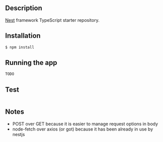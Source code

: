 ## Description

[Nest](https://github.com/nestjs/nest) framework TypeScript starter repository.

## Installation

```bash
$ npm install
```

## Running the app

```bash
TODO
```

## Test

```bash

```

## Notes

- POST over GET because it is easier to manage request options in body
- node-fetch over axios (or got) because it has been already in use by nestjs